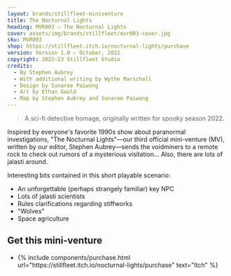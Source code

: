 ```yaml
---
layout: brands/stillfleet-miniventure
title: The Nocturnal Lights
heading: MVR003 ☉ The Nocturnal Lights
cover: assets/img/brands/stillfleet/mvr003-cover.jpg
sku: MVR003
shop: https://stillfleet.itch.io/nocturnal-lights/purchase
version: Version 1.0 ☉ October, 2022
copyright: 2022–23 Stillfleet Studio
credits:
  - By Stephen Aubrey
  - With additional writing by Wythe Marschall
  - Design by Sunaree Paiwong
  - Art by Ethan Gould
  - Map by Stephen Aubrey and Sunaree Paiwong
---
```


> A sci-fi detective homage, originally written for spooky season 2022.

Inspired by everyone's favorite 1990s show about paranormal investigations, "The Nocturnal Lights"—our third official mini-venture (MV), written by our editor, Stephen Aubrey—sends the voidminers to a remote rock to check out rumors of a mysterious visitation... Also, there are lots of jalasti around.

Interesting bits contained in this short playable scenario:

- An unforgettable (perhaps strangely familiar) key NPC
- Lots of jalasti scientists
- Rules clarifications regarding stiffworks
- "Wolves"
- Space agriculture


## Get this mini-venture

<ul class="rowlist">
  <li>
    {% include components/purchase.html url="https://stillfleet.itch.io/nocturnal-lights/purchase" text="Itch" %}
  </li>
</ul>